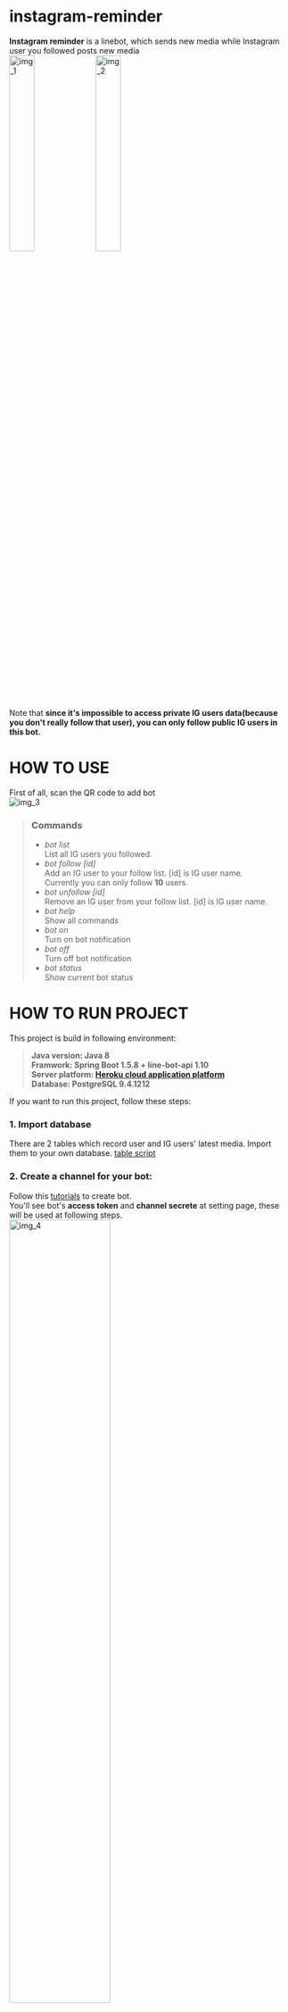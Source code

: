 # instagram-reminder
**Instagram reminder** is a linebot, which sends new media while Instagram user you followed posts new media  
<img src="https://i.imgur.com/yoSJAOe.jpg" alt="img_1" width="30%" height="30%">
<img src="https://i.imgur.com/anxrMIT.jpg" alt="img_2" width="30%" height="30%">  
Note that **since it's impossible to access private IG users data(because you don't really follow that user), you can only follow public IG users in this bot.**

# HOW TO USE #
First of all, scan the QR code to add bot  
<img src="https://i.imgur.com/OMNOZVu.jpg" alt="img_3">
> ### Commands  
> * *bot list*  
List all IG users you followed.
> * *bot follow [id]*  
Add an IG user to your follow list. [id] is IG user name.  
Currently you can only follow **10** users.
> * *bot unfollow [id]*  
Remove an IG user from your follow list. [id] is IG user name.
> * *bot help*  
Show all commands
> * *bot on*  
Turn on bot notification
> * *bot off*  
Turn off bot notification
> * *bot status*  
Show current bot status

# HOW TO RUN PROJECT #
This project is build in following environment:  
> **Java version: Java 8**  
> **Framwork: Spring Boot 1.5.8 + line-bot-api 1.10**  
> **Server platform: [Heroku cloud application platform](https://www.heroku.com/)**  
> **Database: PostgreSQL 9.4.1212**  

If you want to run this project, follow these steps:  

### 1. Import database
There are 2 tables which record user and IG users' latest media. Import them to your own database. [table script](./src/main/webapp/dbScript)  
  
### 2. Create a channel for your bot:  
Follow this [tutorials](https://developers.line.me/en/docs/messaging-api/building-bot) to create bot.  
You'll see bot's **access token** and **channel secrete** at setting page, these will be used at following steps.  
<img src="https://i.imgur.com/grj27NE.png" alt="img_4" width="60%" height="60%">    

To receive request from the Line platform, the webhook must be enabled.  
Enabled webhook and set webhook url at setting page.  
<img src="https://i.imgur.com/oHMhhRo.png" alt="img_5" width="60%" height="60%">
  
### 3. Create an instagram account & receive access token
Create an instagram account, and follow this [tutorial](https://www.instagram.com/developer/authentication/) step by setp to get **access token**.  
Be sure that token has the *public_content* permission.
  
### 4. Modify application.yml
> * Paste linebot's **access token** and **channel secret** at [application.yml](./src/main/resources/application.yml).  
> * Set **handler.path** depend on your server url
  
### 5. Modify application.properties
> * Paste database setting at [application.properties](./src/main/resources/application.properties), including *driver*, *url*, *username*, and *password*
> * Paste **instagram access token** as well
  
### 6. Deploy project to server  
Since the webhook URL must use HTTPS, I deploy it on Heroku.  
If you want to deploy server on other place, be sure to use HTTPS.  
  
